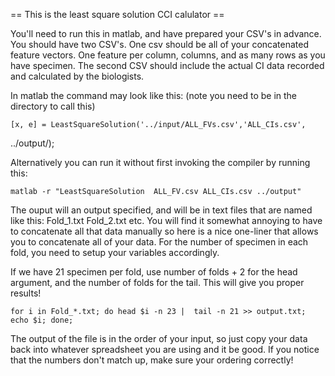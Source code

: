 == This is the least square solution CCI calulator ==

You'll need to run this in matlab, and have prepared your CSV's in advance. You
should have two CSV's. One csv should be all of your concatenated feature
vectors. One feature per column,  columns, and as many rows as you have
specimen. The second CSV should include the actual CI data recorded and
calculated by the biologists.

In matlab the command may look like this: (note you need to be in the directory
to call this)

    [x, e] = LeastSquareSolution('../input/ALL_FVs.csv','ALL_CIs.csv',
../output/);

Alternatively you can run it without first invoking the compiler by running
this:

    matlab -r "LeastSquareSolution  ALL_FV.csv ALL_CIs.csv ../output"


The ouput will an output specified, and will be in text files that are named
like this: Fold_1.txt Fold_2.txt etc. You will find it somewhat annoying to have
to concatenate all that data manually so here is a nice one-liner that allows
you to concatenate all of your data. For the number of specimen in each fold,
you need to setup your variables accordingly.

If we have 21 specimen per fold, use number of folds + 2 for the head argument,
and the number of folds for the tail. This will give you proper results!

    for i in Fold_*.txt; do head $i -n 23 |  tail -n 21 >> output.txt; echo $i; done;

The output of the file is in the order of your input, so just copy your data
back into whatever spreadsheet you are using and it be good. If you notice
that the numbers don't match up, make sure your ordering correctly!

